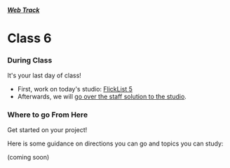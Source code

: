 ##### [Web Track](../..)

# Class 6

### During Class

It's your last day of class!

* First, work on today's studio: [FlickList 5](../studios/flicklist-5)
* Afterwards, we will <a href="https://youtu.be/htpsYP1s4c0" target="_blank">go over the staff solution to the studio</a>.

### Where to go From Here

Get started on your project! 

Here is some guidance on directions you can go and topics you can study:

(coming soon)

